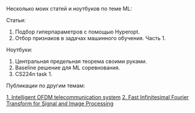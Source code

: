 Несколько моих статей и ноутбуков по теме ML:

Статьи:
1. Подбор гиперпараметров с помощью Hyperopt.
2. Отбор признаков в задачах машинного обучения. Часть 1.

Ноутбуки:

1. Центральная предельная теорема своими руками.
2. Baseline решение для ML соревнования.
3. CS224n task 1.


Публикации по другим темам:

<a href="https://iopscience.iop.org/article/10.1088/1742-6596/1368/5/052024 ">1. Intelligent OFDM telecommunication system</a>
<a href="http://ceur-ws.org/Vol-1452/paper3.pdf ">2. Fast Infinitesimal Fourier Transform for Signal and Image Processing</a>
